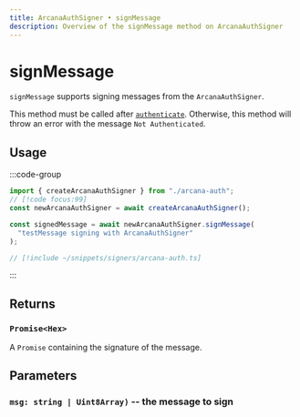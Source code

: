 ```yaml
---
title: ArcanaAuthSigner • signMessage
description: Overview of the signMessage method on ArcanaAuthSigner
---
```


# signMessage

`signMessage` supports signing messages from the `ArcanaAuthSigner`.

This method must be called after [`authenticate`](/packages/aa-signers/arcana-auth/authenticate). Otherwise, this method will throw an error with the message `Not Authenticated`.

## Usage

:::code-group

```ts [example.ts]
import { createArcanaAuthSigner } from "./arcana-auth";
// [!code focus:99]
const newArcanaAuthSigner = await createArcanaAuthSigner();

const signedMessage = await newArcanaAuthSigner.signMessage(
  "testMessage signing with ArcanaAuthSigner"
);
```

```ts [arcana-auth.ts]
// [!include ~/snippets/signers/arcana-auth.ts]
```

:::

## Returns

### `Promise<Hex>`

A `Promise` containing the signature of the message.

## Parameters

### `msg: string | Uint8Array)` -- the message to sign
